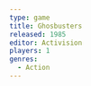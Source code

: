 ```yaml
---
type: game
title: Ghosbusters
released: 1985
editor: Activision
players: 1
genres:
  - Action
---
```

